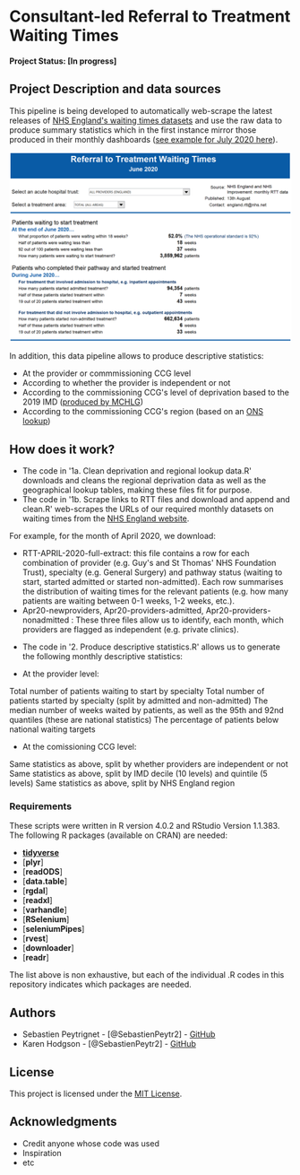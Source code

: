 # Consultant-led Referral to Treatment Waiting Times

#### Project Status: [In progress]

## Project Description and data sources

This pipeline is being developed to automatically web-scrape the latest releases of [NHS England's waiting times datasets](https://www.england.nhs.uk/statistics/statistical-work-areas/rtt-waiting-times/rtt-data-2018-19/) and use the raw data to produce summary statistics which in the first instance mirror those produced in their monthly dashboards ([see example for July 2020 here](https://www.england.nhs.uk/statistics/wp-content/uploads/sites/2/2020/09/Download-Waiting-Times-by-Hospital-Trust-XLS-5900K-Jul20.xls)).

<img src="./example-rtt-dashboard.png">

In addition, this data pipeline allows to produce descriptive statistics:

* At the provider or commmissioning CCG level
* According to whether the provider is independent or not
* According to the commissioning CCG's level of deprivation based to the 2019 IMD ([produced by MCHLG](https://data-communities.opendata.arcgis.com/datasets/8247db94b3ad4237950806fd53563dd3_0))
* According to the commissioning CCG's region (based on an [ONS lookup](https://geoportal.statistics.gov.uk/datasets/clinical-commissioning-group-to-nhs-england-region-local-office-and-nhs-england-region-april-2019-lookup-in-england))

## How does it work?

* The code in '1a. Clean deprivation and regional lookup data.R' downloads and cleans the regional deprivation data as well as the geographical lookup tables, making these files fit for purpose.
* The code in '1b. Scrape links to RTT files and download and append and clean.R' web-scrapes the URLs of our required monthly datasets on waiting times from the [NHS England website](https://www.england.nhs.uk/statistics/statistical-work-areas/rtt-waiting-times/rtt-data-2018-19/).

For example, for the month of April 2020, we download:

- RTT-APRIL-2020-full-extract: this file contains a row for each combination of provider (e.g. Guy's and St Thomas' NHS Foundation Trust), specialty (e.g. General Surgery) and pathway status (waiting to start, started admitted or started non-admitted). Each row summarises the distribution of waiting times for the relevant patients (e.g. how many patients are waiting between 0-1 weeks, 1-2 weeks, etc.).
- Apr20-newproviders, Apr20-providers-admitted, Apr20-providers-nonadmitted : These three files allow us to identify, each month, which providers are flagged as independent (e.g. private clinics).

* The code in '2. Produce descriptive statistics.R' allows us to generate the following monthly descriptive statistics:

- At the provider level:

Total number of patients waiting to start by specialty
Total number of patients started by specialty (split by admitted and non-admitted)
The median number of weeks waited by patients, as well as the 95th and 92nd quantiles (these are national statistics)
The percentage of patients below national waiting targets

- At the comissioning CCG level:

Same statistics as above, split by whether providers are independent or not
Same statistics as above, split by IMD decile (10 levels) and quintile (5 levels)
Same statistics as above, split by NHS England region

### Requirements

These scripts were written in R version 4.0.2 and RStudio Version 1.1.383. 
The following R packages (available on CRAN) are needed: 
* [**tidyverse**](https://www.tidyverse.org/)
* [**plyr**]
* [**readODS**]
* [**data.table**]
* [**rgdal**]
* [**readxl**]
* [**varhandle**]
* [**RSelenium**]
* [**seleniumPipes**]
* [**rvest**]
* [**downloader**]
* [**readr**]

The list above is non exhaustive, but each of the individual .R codes in this repository indicates which packages are needed.

## Authors

* Sebastien Peytrignet - [@SebastienPeytr2] - [GitHub](speytrignet-thf)
* Karen Hodgson - [@SebastienPeytr2] - [GitHub](speytrignet-thf)

## License

This project is licensed under the [MIT License](https://opensource.org/licenses/MIT).

## Acknowledgments

* Credit anyone whose code was used
* Inspiration
* etc
